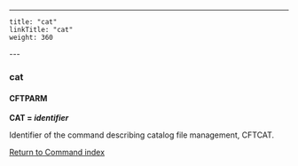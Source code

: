 ---
    title: "cat"
    linkTitle: "cat"
    weight: 360
---<span id="cat"></span>

### cat

#### **CFTPARM**

**CAT = *identifier***

Identifier
of the command describing catalog file management, CFTCAT.

[Return to Command index](../../)
